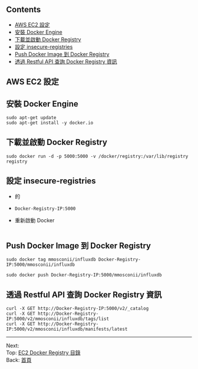 ## Contents
- [AWS EC2 設定](#aws-ec2-設定)
- [安裝 Docker Engine](#contents)
- [下載並啟動 Docker Registry](#contents)
- [設定 insecure-registries](#contents)
- [Push Docker Image 到 Docker Registry](#contents)
- [透過 Restful API 查詢 Docker Registry 資訊](#contents)

## AWS EC2 設定





## 安裝 Docker Engine

```
sudo apt-get update
sudo apt-get install -y docker.io
```



## 下載並啟動 Docker Registry

```
sudo docker run -d -p 5000:5000 -v /docker/registry:/var/lib/registry registry
```



## 設定 insecure-registries

- 的

- ```
  Docker-Registry-IP:5000
  ```


- 重新啟動 Docker 

  ```
  
  ```


## Push Docker Image 到 Docker Registry

```
sudo docker tag mmosconii/influxdb Docker-Registry-IP:5000/mmosconii/influxdb

sudo docker push Docker-Registry-IP:5000/mmosconii/influxdb
```



## 透過 Restful API 查詢 Docker Registry 資訊

```
curl -X GET http://Docker-Registry-IP:5000/v2/_catalog
curl -X GET http://Docker-Registry-IP:5000/v2/mmosconii/influxdb/tags/list
curl -X GET http://Docker-Registry-IP:5000/v2/mmosconii/influxdb/manifests/latest
```


--------------------------------
Next: []() <br>
Top: [EC2 Docker Registry 目錄](#contents)<br>
Back: [首頁](https://github.com/ArcherHuang/Docker#contents)
